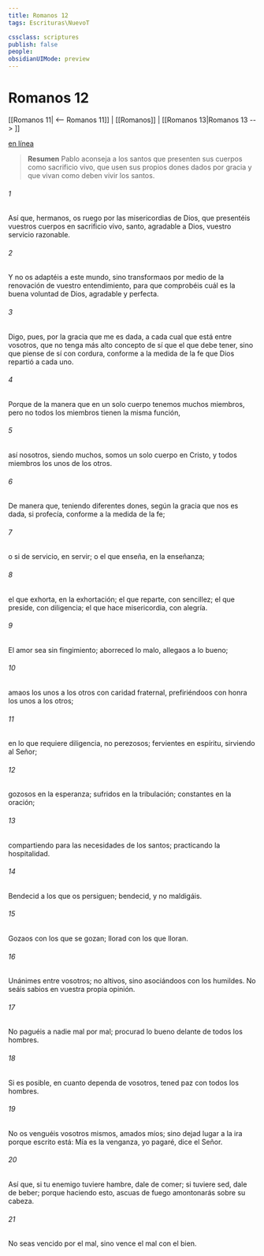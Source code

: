 ```yaml
---
title: Romanos 12
tags: Escrituras\NuevoT

cssclass: scriptures
publish: false
people:
obsidianUIMode: preview
---
```


# Romanos 12
[[Romanos 11| <-- Romanos 11]] | [[Romanos]] | [[Romanos 13|Romanos 13 --> ]]

[en línea](https://churchofjesuschrist.org/study/scriptures/nt/rom/12?lang=spa)

> __Resumen__
Pablo aconseja a los santos que presenten sus cuerpos como sacrificio vivo, que usen sus propios dones dados por gracia y que vivan como deben vivir los santos.

###### 1 
Así que, hermanos, os ruego por las misericordias de Dios, que presentéis vuestros cuerpos en sacrificio vivo, santo, agradable a Dios,  vuestro servicio razonable.

###### 2 
Y no os adaptéis a este mundo, sino transformaos por medio de la renovación de vuestro entendimiento, para que comprobéis cuál es la buena voluntad de Dios, agradable y perfecta.

###### 3 
Digo, pues, por la gracia que me es dada, a cada cual que está entre vosotros, que no tenga más alto concepto de sí que el que debe tener, sino que piense de sí con cordura, conforme a la medida de la fe que Dios repartió a cada uno.

###### 4 
Porque de la manera que en un solo cuerpo tenemos muchos miembros, pero no todos los miembros tienen la misma función,

###### 5 
así nosotros, siendo muchos, somos un solo cuerpo en Cristo, y todos miembros los unos de los otros.

###### 6 
De manera que, teniendo diferentes dones, según la gracia que nos es dada, si  profecía,  conforme a la medida de la fe;

###### 7 
o si de servicio, en servir; o el que enseña, en la enseñanza;

###### 8 
el que exhorta, en la exhortación; el que reparte,  con sencillez; el que preside, con diligencia; el que hace misericordia, con alegría.

###### 9 
El amor sea sin fingimiento; aborreced lo malo, allegaos a lo bueno;

###### 10 
amaos los unos a los otros con caridad fraternal, prefiriéndoos con honra los unos a los otros;

###### 11 
en lo que requiere diligencia, no perezosos; fervientes en espíritu, sirviendo al Señor;

###### 12 
gozosos en la esperanza; sufridos en la tribulación; constantes en la oración;

###### 13 
compartiendo para las necesidades de los santos; practicando la hospitalidad.

###### 14 
Bendecid a los que os persiguen; bendecid, y no maldigáis.

###### 15 
Gozaos con los que se gozan; llorad con los que lloran.

###### 16 
Unánimes entre vosotros; no altivos, sino asociándoos con los humildes. No seáis sabios en vuestra propia opinión.

###### 17 
No paguéis a nadie mal por mal; procurad lo bueno delante de todos los hombres.

###### 18 
Si es posible, en cuanto dependa de vosotros, tened paz con todos los hombres.

###### 19 
No os venguéis vosotros mismos, amados míos; sino dejad lugar a la ira  porque escrito está: Mía es la venganza, yo pagaré, dice el Señor.

###### 20 
Así que, si tu enemigo tuviere hambre, dale de comer; si tuviere sed, dale de beber; porque haciendo esto, ascuas de fuego amontonarás sobre su cabeza.

###### 21 
No seas vencido por el mal, sino vence el mal con el bien.

